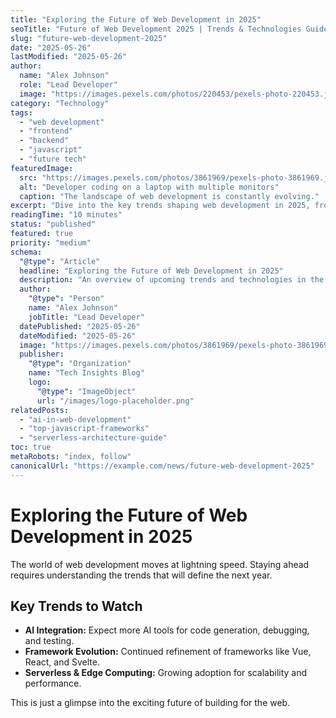 ```yaml
---
title: "Exploring the Future of Web Development in 2025"
seoTitle: "Future of Web Development 2025 | Trends & Technologies Guide"
slug: "future-web-development-2025"
date: "2025-05-26"
lastModified: "2025-05-26"
author:
  name: "Alex Johnson"
  role: "Lead Developer"
  image: "https://images.pexels.com/photos/220453/pexels-photo-220453.jpeg?auto=compress&cs=tinysrgb&w=1260&h=750&dpr=2" # Placeholder author image
category: "Technology"
tags:
  - "web development"
  - "frontend"
  - "backend"
  - "javascript"
  - "future tech"
featuredImage:
  src: "https://images.pexels.com/photos/3861969/pexels-photo-3861969.jpeg?auto=compress&cs=tinysrgb&w=1260&h=750&dpr=2"
  alt: "Developer coding on a laptop with multiple monitors"
  caption: "The landscape of web development is constantly evolving."
excerpt: "Dive into the key trends shaping web development in 2025, from advancements in JavaScript frameworks to the rise of AI-powered coding assistants and serverless architectures."
readingTime: "10 minutes"
status: "published"
featured: true
priority: "medium"
schema:
  "@type": "Article"
  headline: "Exploring the Future of Web Development in 2025"
  description: "An overview of upcoming trends and technologies in the web development industry for 2025."
  author:
    "@type": "Person"
    name: "Alex Johnson"
    jobTitle: "Lead Developer"
  datePublished: "2025-05-26"
  dateModified: "2025-05-26"
  image: "https://images.pexels.com/photos/3861969/pexels-photo-3861969.jpeg?auto=compress&cs=tinysrgb&w=1260&h=750&dpr=2"
  publisher:
    "@type": "Organization"
    name: "Tech Insights Blog"
    logo:
      "@type": "ImageObject"
      url: "/images/logo-placeholder.png"
relatedPosts:
  - "ai-in-web-development"
  - "top-javascript-frameworks"
  - "serverless-architecture-guide"
toc: true
metaRobots: "index, follow"
canonicalUrl: "https://example.com/news/future-web-development-2025"
---
```


# Exploring the Future of Web Development in 2025

The world of web development moves at lightning speed. Staying ahead requires understanding the trends that will define the next year.

## Key Trends to Watch

*   **AI Integration:** Expect more AI tools for code generation, debugging, and testing.
*   **Framework Evolution:** Continued refinement of frameworks like Vue, React, and Svelte.
*   **Serverless & Edge Computing:** Growing adoption for scalability and performance.

This is just a glimpse into the exciting future of building for the web.
